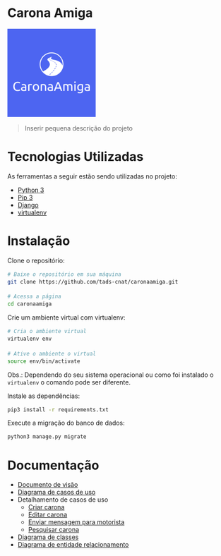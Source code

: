 # Carona Amiga

<img src="logo.png" width="200" height="200" />

>Inserir pequena descrição do projeto

# Tecnologias Utilizadas

As ferramentas a seguir estão sendo utilizadas no projeto:
 - [Python 3](https://www.python.org/)
 - [Pip 3](https://pip.pypa.io/en/stable/)
 - [Django](https://www.djangoproject.com/)
 - [virtualenv](https://pypi.org/project/virtualenv/)

# Instalação

Clone o repositório:
```bash
# Baixe o repositório em sua máquina
git clone https://github.com/tads-cnat/caronaamiga.git

# Acessa a página
cd caronaamiga
```  

Crie um ambiente virtual com virtualenv:
```bash
# Cria o ambiente virtual
virtualenv env

# Ative o ambiente o virtual
source env/bin/activate
```
Obs.: Dependendo do seu sistema operacional ou como foi instalado o ```virtualenv``` o comando pode ser diferente.

Instale as dependências:
```bash
pip3 install -r requirements.txt
```

Execute a migração do banco de dados:
```bash
python3 manage.py migrate
```

# Documentação

 + [Documento de visão](docs/README.md)
 + [Diagrama de casos de uso](docs/diagrama_de_casos_de_uso.png)
 + Detalhamento de casos de uso
   + [Criar carona](docs/criar_carona_cdu.md)
   + [Editar carona](docs/editar_carona_CDU.md)
   + [Enviar mensagem para motorista](docs/enviar_mensagem_motorista_CDU.md)
   + [Pesquisar carona](docs/pesquisar_carona_CDU.md)
 + [Diagrama de classes](docs/diagramaClasse_caronaAmiga.pdf)
 + [Diagrama de entidade relacionamento](docs/diagrama_er.png)